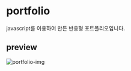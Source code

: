 # portfolio
javascript를 이용하여 만든 반응형 포트폴리오입니다.

## preview
![portfolio-img](https://user-images.githubusercontent.com/76546543/207308334-fa9ba46f-c97a-4dd3-8204-a95f0660f723.jpg)

